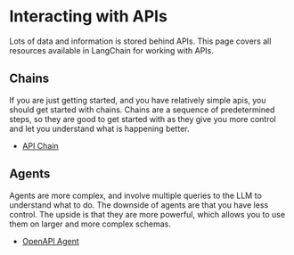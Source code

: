 Interacting with APIs
=====================

Lots of data and information is stored behind APIs. This page covers all resources available in LangChain for working with APIs.

Chains[​](#chains "Direct link to Chains")
------------------------------------------

If you are just getting started, and you have relatively simple apis, you should get started with chains. Chains are a sequence of predetermined steps, so they are good to get started with as they give you more control and let you understand what is happening better.

*   [API Chain](/docs/modules/chains/popular/api.html)

Agents[​](#agents "Direct link to Agents")
------------------------------------------

Agents are more complex, and involve multiple queries to the LLM to understand what to do. The downside of agents are that you have less control. The upside is that they are more powerful, which allows you to use them on larger and more complex schemas.

*   [OpenAPI Agent](/docs/modules/agents/toolkits/openapi.html)